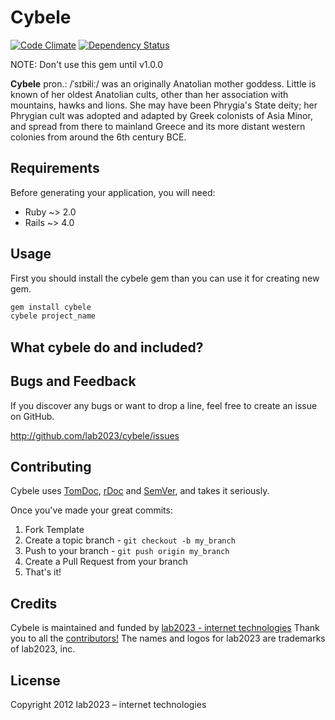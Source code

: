 # Cybele

[![Code Climate](https://codeclimate.com/github/lab2023/cybele.png)](https://codeclimate.com/github/lab2023/cybele)
[![Dependency Status](https://gemnasium.com/lab2023/cybele.png)](https://gemnasium.com/lab2023/cybele)

NOTE: Don't use this gem until v1.0.0

**Cybele** pron.: /ˈsɪbɨliː/ was an originally Anatolian mother goddess. Little is known of her oldest Anatolian cults,
other than her association with mountains, hawks and lions. She may have been Phrygia's State deity; her Phrygian cult
was adopted and adapted by Greek colonists of Asia Minor, and spread from there to mainland Greece and its more distant
western colonies from around the 6th century BCE.

## Requirements

Before generating your application, you will need:

* Ruby ~> 2.0
* Rails ~> 4.0

## Usage

First you should install the cybele gem than you can use it for creating new gem.

```ruby
gem install cybele
cybele project_name
```

## What cybele do and included?


## Bugs and  Feedback

If you discover any bugs or want to drop a line, feel free to create an issue on GitHub.

http://github.com/lab2023/cybele/issues

## Contributing

Cybele uses [TomDoc](http://tomdoc.org/), [rDoc](http://rubydoc.info/gems/cybele) and [SemVer](http://semver.org/), and takes it seriously.

Once you've made your great commits:

1. Fork Template
2. Create a topic branch - `git checkout -b my_branch`
3. Push to your branch - `git push origin my_branch`
4. Create a Pull Request from your branch
5. That's it!

## Credits

Cybele is maintained and funded by [lab2023 - internet technologies](http://lab2023.com/)
Thank you to all the [contributors!](https://github.com/lab2023/cybele/graphs/contributors)
The names and logos for lab2023 are trademarks of lab2023, inc.

## License

Copyright 2012 lab2023 – internet technologies
